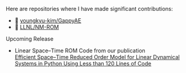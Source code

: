 Here are repositories where I have made significant contributions:

- 🔗 [youngkyu-kim/GappyAE](https://github.com/youngkyu-kim/GappyAE)
- 🔗 [LLNL/NM-ROM](https://github.com/LLNL/NM-ROM)

Upcoming Release
- Linear Space–Time ROM Code from our publication <br>
  [Efficient Space–Time Reduced Order Model for Linear Dynamical Systems in Python Using Less than 120 Lines of Code](https://doi.org/10.3390/math9141690)
